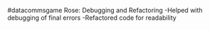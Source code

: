 #datacommsgame
Rose: Debugging and Refactoring
-Helped with debugging of final errors
-Refactored code for readability

